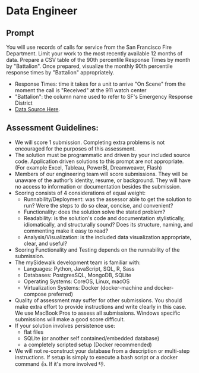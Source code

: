 # Data Engineer

## Prompt
You will use records of calls for service from the San Francisco Fire Department. Limit your work to the most recently available 12 months of data. Prepare a CSV table of the 90th percentile Response Times by month by "Battalion". Once prepared, visualize the monthly 90th percentile response times by "Battalion" appropriately.
-  Response Times: time it takes for a unit to arrive "On Scene" from the moment the call is "Received" at the 911 watch center
- "Battalion": the column name used to refer to SF's Emergency Response District
- [Data Source Here](https://data.sfgov.org/Public-Safety/Fire-Department-Calls-for-Service/nuek-vuh3).

## Assessment Guidelines:
* We will score 1 submission. Completing extra problems is not encouraged for the purposes of this assessment.
* The solution must be programmatic and driven by your included source code. Application driven solutions to this prompt are not appropriate. (For example Excel, Tableau, PowerBI, Dreamweaver, Flash)
* Members of our engineering team will score submissions. They will be unaware of the author’s identity, resume, or background. They will have no access to information or documentation besides the submission.
* Scoring consists of 4 considerations of equal weight:
  * Runnability/Deployment: was the assessor able to get the solution to run? Were the steps to do so clear, concise, and convenient?
  * Functionality: does the solution solve the stated problem?
  * Readability: is the solution's code and documentation stylistically, idiomatically, and structurally sound? Does its structure, naming, and commenting make it easy to read?
  * Analysis/Visualization: is the included data visualization appropriate, clear, and useful?
* Scoring Functionality and Testing depends on the runnability of the submission.
* The mySidewalk development team is familiar with:
  * Languages: Python, JavaScript, SQL, R, Sass
  * Databases: PostgresSQL, MongoDB, SQLite
  * Operating Systems: CoreOS, Linux, macOS
  * Virtualization Systems: Docker (docker-machine and docker-compose preferred)
* Quality of assessment may suffer for other submissions. You should make extra effort to provide instructions and write clearly in this case. We use MacBook Pros to assess all submissions. Windows specific submissions will make a good score difficult.
* If your solution involves persistence use:
  * flat files
  * SQLite (or another self contained/embedded database)
  * a completely scripted setup (Docker recommended)
* We will not re-construct your database from a description or multi-step instructions. If setup is simply to execute a bash script or a docker command 👍. If it's more involved 👎.
